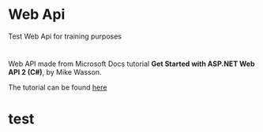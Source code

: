 # Web Api
Test Web Api for training purposes
#
Web API made from Microsoft Docs tutorial **Get Started with ASP.NET Web API 2 (C#)**, by Mike Wasson.

The tutorial can be found [here](https://docs.microsoft.com/en-us/aspnet/web-api/overview/getting-started-with-aspnet-web-api/tutorial-your-first-web-api "Get Started with ASP.NET Web API 2 (C#), by Mike Wasson")
# test
